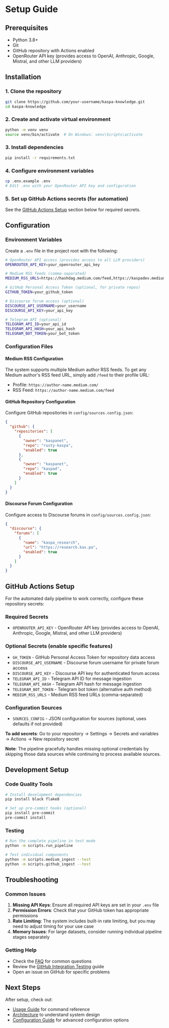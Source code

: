 # Setup Guide

## Prerequisites

- Python 3.8+
- Git
- GitHub repository with Actions enabled
- OpenRouter API key (provides access to OpenAI, Anthropic, Google, Mistral, and other LLM providers)

## Installation

### 1. Clone the repository

```bash
git clone https://github.com/your-username/kaspa-knowledge.git
cd kaspa-knowledge
```

### 2. Create and activate virtual environment

```bash
python -m venv venv
source venv/bin/activate  # On Windows: venv\Scripts\activate
```

### 3. Install dependencies

```bash
pip install -r requirements.txt
```

### 4. Configure environment variables

```bash
cp .env.example .env
# Edit .env with your OpenRouter API key and configuration
```

### 5. Set up GitHub Actions secrets (for automation)

See the [GitHub Actions Setup](#github-actions-setup) section below for required secrets.

## Configuration

### Environment Variables

Create a `.env` file in the project root with the following:

```bash
# OpenRouter API access (provides access to all LLM providers)
OPENROUTER_API_KEY=your_openrouter_api_key

# Medium RSS feeds (comma-separated)
MEDIUM_RSS_URLS=https://hashdag.medium.com/feed,https://kaspadev.medium.com/feed

# GitHub Personal Access Token (optional, for private repos)
GITHUB_TOKEN=your_github_token

# Discourse forum access (optional)
DISCOURSE_API_USERNAME=your_username
DISCOURSE_API_KEY=your_api_key

# Telegram API (optional)
TELEGRAM_API_ID=your_api_id
TELEGRAM_API_HASH=your_api_hash
TELEGRAM_BOT_TOKEN=your_bot_token
```

### Configuration Files

#### Medium RSS Configuration

The system supports multiple Medium author RSS feeds. To get any Medium author's RSS feed URL, simply add `/feed` to their profile URL:

- Profile: `https://author-name.medium.com/`
- RSS Feed: `https://author-name.medium.com/feed`

#### GitHub Repository Configuration

Configure GitHub repositories in `config/sources.config.json`:

```json
{
  "github": {
    "repositories": [
      {
        "owner": "kaspanet",
        "repo": "rusty-kaspa",
        "enabled": true
      },
      {
        "owner": "kaspanet",
        "repo": "kaspad",
        "enabled": true
      }
    ]
  }
}
```

#### Discourse Forum Configuration

Configure access to Discourse forums in `config/sources.config.json`:

```json
{
  "discourse": {
    "forums": [
      {
        "name": "kaspa_research",
        "url": "https://research.kas.pa",
        "enabled": true
      }
    ]
  }
}
```

## GitHub Actions Setup

For the automated daily pipeline to work correctly, configure these repository secrets:

### Required Secrets

- `OPENROUTER_API_KEY` - OpenRouter API key (provides access to OpenAI, Anthropic, Google, Mistral, and other LLM providers)

### Optional Secrets (enable specific features)

- `GH_TOKEN` - GitHub Personal Access Token for repository data access
- `DISCOURSE_API_USERNAME` - Discourse forum username for private forum access
- `DISCOURSE_API_KEY` - Discourse API key for authenticated forum access
- `TELEGRAM_API_ID` - Telegram API ID for message ingestion
- `TELEGRAM_API_HASH` - Telegram API hash for message ingestion
- `TELEGRAM_BOT_TOKEN` - Telegram bot token (alternative auth method)
- `MEDIUM_RSS_URLS` - Medium RSS feed URLs (comma-separated)

### Configuration Sources

- `SOURCES_CONFIG` - JSON configuration for sources (optional, uses defaults if not provided)

**To add secrets**: Go to your repository → Settings → Secrets and variables → Actions → New repository secret

**Note**: The pipeline gracefully handles missing optional credentials by skipping those data sources while continuing to process available sources.

## Development Setup

### Code Quality Tools

```bash
# Install development dependencies
pip install black flake8

# Set up pre-commit hooks (optional)
pip install pre-commit
pre-commit install
```

### Testing

```bash
# Run the complete pipeline in test mode
python -m scripts.run_pipeline

# Test individual components
python -m scripts.medium_ingest --test
python -m scripts.github_ingest --test
```

## Troubleshooting

### Common Issues

1. **Missing API Keys**: Ensure all required API keys are set in your `.env` file
2. **Permission Errors**: Check that your GitHub token has appropriate permissions
3. **Rate Limiting**: The system includes built-in rate limiting, but you may need to adjust timing for your use case
4. **Memory Issues**: For large datasets, consider running individual pipeline stages separately

### Getting Help

- Check the [FAQ](FAQ.md) for common questions
- Review the [GitHub Integration Testing](GITHUB_INTEGRATION_TESTING.md) guide
- Open an issue on GitHub for specific problems

## Next Steps

After setup, check out:

- [Usage Guide](USAGE.md) for command reference
- [Architecture](ARCHITECTURE.md) to understand system design
- [Configuration Guide](CONFIGURATION.md) for advanced configuration options 
